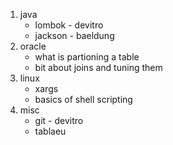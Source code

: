 1. java
   - lombok - devitro
   - jackson - baeldung
1. oracle
   - what is partioning a table
   - bit about joins and tuning them
1. linux
   - xargs
   - basics of shell scripting
1. misc
   - git - devitro
   - tablaeu
